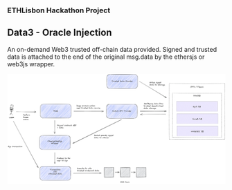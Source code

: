 ### ETHLisbon Hackathon Project

##  Data3 - Oracle Injection

An on-demand Web3 trusted off-chain data provided.
Signed and trusted data is attached to the end of the original msg.data
by the ethersjs or web3js wrapper.

![diagram](diagram.png)
